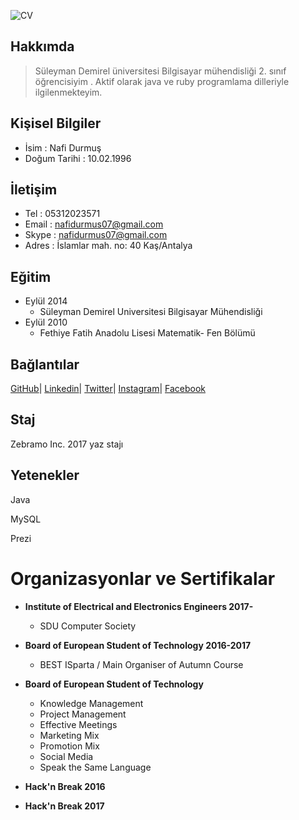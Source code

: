 ![CV](https://drive.google.com/drive/folders/0B0Aoy_XdooTvOEtwTzVZZVRFa0U)
## **Hakkımda**
> Süleyman Demirel üniversitesi Bilgisayar mühendisliği 2. sınıf öğrencisiyim . Aktif olarak java ve ruby programlama dilleriyle ilgilenmekteyim. 


## **Kişisel Bilgiler**
* İsim             : Nafi Durmuş
* Doğum Tarihi     : 10.02.1996

## **İletişim**
* Tel : 05312023571
* Email : nafidurmus07@gmail.com
* Skype : nafidurmus07@gmail.com
* Adres : İslamlar mah. no: 40 Kaş/Antalya

## **Eğitim**
* Eylül 2014 
  * Süleyman Demirel Universitesi Bilgisayar Mühendisliği 
* Eylül 2010 
  * Fethiye Fatih Anadolu Lisesi   Matematik- Fen Bölümü

## **Bağlantılar**
[GitHub](www.github.com/nafidurmus)|
[Linkedin](https://www.linkedin.com/in/nafidurmus/)|
[Twitter](www.twitter.com/nafidurmus)|
[Instagram](www.instagram.com/nafidurmus)|
[Facebook](https://www.facebook.com/nafi.durmus.35)

## **Staj**
Zebramo Inc. 2017 yaz stajı

## **Yetenekler**

Java  

MySQL 

Prezi


# Organizasyonlar ve Sertifikalar

* **Institute of Electrical and Electronics Engineers 2017-**
  * SDU Computer Society
* **Board of European Student of Technology 2016-2017**
  * BEST ISparta / Main Organiser of Autumn Course

* **Board of European Student of Technology**
  * Knowledge Management
  * Project Management 
  * Effective Meetings
  * Marketing Mix 
  * Promotion Mix 
  * Social Media 
  * Speak the Same Language 
  
 * **Hack'n Break 2016**
 * **Hack'n Break 2017**
